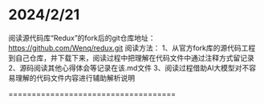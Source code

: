 # 2024/2/21

阅读源代码库“Redux”的fork后的git仓库地址：https://github.com/Wenq/redux.git
阅读方法：
1、从官方fork库的源代码工程到自己仓库，并下载下来，阅读过程中把理解在代码文件中通过注释方式留记录
2、源码阅读其他心得体会等记录在该.md文件
3、阅读过程借助AI大模型对不容易理解的代码文件内容进行辅助解析说明

====================================

